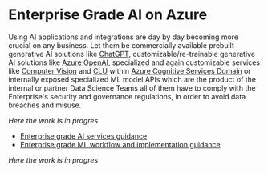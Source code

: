 # Enterprise Grade AI on Azure

Using AI applications and integrations are day by day becoming more crucial on any business. Let them be commercially available prebuilt generative AI solutions like [ChatGPT](https://openai.com/blog/chatgpt), customizable/re-trainable  generative AI solutions like [Azure OpenAI](https://learn.microsoft.com/en-us/azure/cognitive-services/openai/quickstart?pivots=programming-language-studio&tabs=command-line), specialized and again customizable services like [Computer Vision](https://learn.microsoft.com/en-us/azure/cognitive-services/computer-vision/overview) and [CLU](https://learn.microsoft.com/en-us/azure/cognitive-services/language-service/conversational-language-understanding/overview) within [Azure Cognitive Services Domain](https://learn.microsoft.com/en-us/azure/cognitive-services/what-are-cognitive-services) or internally exposed specialized ML model APIs which are the product of the internal or partner Data Science Teams all of them have to comply with the Enterprise's security and governance regulations, in order to avoid data breaches and misuse.

*Here the work is in progres*

* [Enterprise grade AI services guidance](enterprise-ai-main.md)
* [Enterprise grade ML workflow and implementation guidance](enterprise-ml-main.md)

*Here the work is in progres*